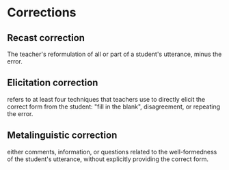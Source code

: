 # Corrections

## Recast correction

The teacher's reformulation of all or part of a student's utterance, minus the error.

## Elicitation correction

refers to at least four techniques that teachers use to directly elicit the correct form from the student: "fill in the blank", disagreement, or repeating the error.

## Metalinguistic correction

either comments, information, or questions related to the well-formedness of the student's utterance, without explicitly providing the correct form.
